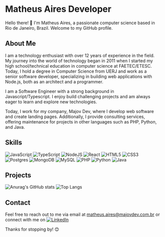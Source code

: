 # Matheus Aires Developer

Hello there! 👋 I'm Matheus Aires, a passionate computer science based in Rio de Janeiro, Brazil. Welcome to my GitHub profile.

## About Me

I am a technology enthusiast with over 12 years of experience in the field. My journey into the world of technology began in 2011 when I started my high school/technical education in computer science at FAETEC/ETESC. Today, I hold a degree in Computer Science from UERJ and work as a senior software developer, specializing in building web applications with Node.js, both as an architect and a programmer.

I am a Software Engineer with a strong background in Javascript/Typescript. I enjoy build challenging projects and am always eager to learn and explore new technologies.

Today, I work for my company, Majov Dev, where I develop web software and create landing pages. Additionally, I provide consulting services, offering maintenance for projects in other languages such as PHP, Python, and Java.

## Skills
<!-- <div style="display: inline_block"><br>
  <img align="center" alt="Rafa-Js" height="30" width="40" src="https://raw.githubusercontent.com/devicons/devicon/master/icons/javascript/javascript-plain.svg">
  <img align="center" alt="Rafa-Ts" height="30" width="40" src="https://raw.githubusercontent.com/devicons/devicon/master/icons/typescript/typescript-plain.svg">
  <img align="center" alt="Rafa-Python" height="30" width="40" src="https://raw.githubusercontent.com/devicons/devicon/master/icons/nodejs/nodejs-original.svg">
  <img align="center" alt="Rafa-React" height="30" width="40" src="https://raw.githubusercontent.com/devicons/devicon/master/icons/react/react-original.svg">
  <img align="center" alt="Rafa-HTML" height="30" width="40" src="https://raw.githubusercontent.com/devicons/devicon/master/icons/html5/html5-original.svg">
  <img align="center" alt="Rafa-CSS" height="30" width="40" src="https://raw.githubusercontent.com/devicons/devicon/master/icons/css3/css3-original.svg">
  <img align="center" alt="Rafa-Csharp" height="30" width="40" src="https://raw.githubusercontent.com/devicons/devicon/master/icons/postgresql/postgresql-original.svg">
  <img align="center" alt="Rafa-Csharp" height="30" width="40" src="https://raw.githubusercontent.com/devicons/devicon/master/icons/mongodb/mongodb-original.svg">
</div> -->

![JavaScript](https://img.shields.io/badge/javascript-%23323330.svg?style=for-the-badge&logo=javascript&logoColor=%23F7DF1E)
![TypeScript](https://img.shields.io/badge/typescript-%23007ACC.svg?style=for-the-badge&logo=typescript&logoColor=white)
![NodeJS](https://img.shields.io/badge/node.js-6DA55F?style=for-the-badge&logo=node.js&logoColor=white)
![React](https://img.shields.io/badge/react-%2320232a.svg?style=for-the-badge&logo=react&logoColor=%2361DAFB)
![HTML5](https://img.shields.io/badge/html5-%23E34F26.svg?style=for-the-badge&logo=html5&logoColor=white)
![CSS3](https://img.shields.io/badge/css3-%231572B6.svg?style=for-the-badge&logo=css3&logoColor=white)
![Postgres](https://img.shields.io/badge/postgres-%23316192.svg?style=for-the-badge&logo=postgresql&logoColor=white)
![MongoDB](https://img.shields.io/badge/MongoDB-%234ea94b.svg?style=for-the-badge&logo=mongodb&logoColor=white)
![MySQL](https://img.shields.io/badge/mysql-%2300f.svg?style=for-the-badge&logo=mysql&logoColor=white)
![PHP](https://img.shields.io/badge/php-%23777BB4.svg?style=for-the-badge&logo=php&logoColor=white)
![Python](https://img.shields.io/badge/python-3670A0?style=for-the-badge&logo=python&logoColor=ffdd54)
![Java](https://img.shields.io/badge/java-%23ED8B00.svg?style=for-the-badge&logo=openjdk&logoColor=white)

## Projects

<!-- ![Anurag's GitHub stats](https://github-readme-stats.vercel.app/api?username=matheusaires-dev&show_icons=true&bg_color=35,0C5149,07F9A2&title_color=f0f0f0&text_color=f0f0f0&icon_color=07F9A2&border_color=f0f0f0) -->
<!-- ![Anurag's GitHub stats](https://github-readme-stats.vercel.app/api?username=matheusaires-dev&show_icons=true&bg_color=35,0C5149,07F9A2&title_color=06121E&text_color=f0f0f0&icon_color=06121E&border_color=f0f0f0) -->

![Anurag's GitHub stats](https://github-readme-stats.vercel.app/api?username=matheusaires-dev&show_icons=true&theme=transparent&title_color=07F9A2&text_color=f0f0f0&icon_color=07F9A2&border_color=07F9A2)
![Top Langs](https://github-readme-stats.vercel.app/api/top-langs/?username=matheusaires-dev&layout=compact&theme=transparent&title_color=07F9A2&text_color=f0f0f0&icon_color=07F9A2&border_color=07F9A2)

<!--
### [Project 1 Name]

- Description: [Brief description of the project]
- Technologies Used: [List of technologies used in the project]
- GitHub Repository: [Link to the GitHub repository]
-->

<!-- ## Contributions

I actively contribute to open source projects and believe in the power of collaboration. Here are some of my notable contributions:

- [Contribution 1](Link to contribution)
- [Contribution 2](Link to contribution)
-->

## Contact

Feel free to reach out to me via email at matheus.aires@majovdev.com.br or connect with me on [![LinkedIn](https://img.shields.io/badge/linkedin-%230077B5.svg?style=for-the-badge&logo=linkedin&logoColor=white)
](https://www.linkedin.com/in/matheus-aires/)

Thanks for stopping by! 😊
